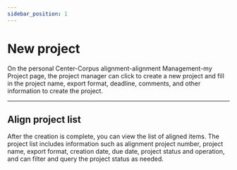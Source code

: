 ```yaml
---
sidebar_position: 1
---
```

New project
====

On the personal Center-Corpus alignment-alignment Management-my Project page, the project manager can click to create a new project and fill in the project name, export format, deadline, comments, and other information to create the project.


* * *

Align project list
------

After the creation is complete, you can view the list of aligned items. The project list includes information such as alignment project number, project name, export format, creation date, due date, project status and operation, and can filter and query the project status as needed.
